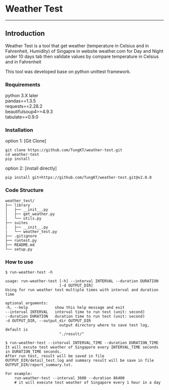 # Weather Test

---

## Introduction

Weather Test is a tool that get weather (temperature in Celsius and in Fahrenheit, Humidity) of Singapre
in website weather.com for Day and Night under 10 days tab then validate values by compare temperature in Celsius and in Fahrenheit

This tool was developed base on python unittest framework.


### Requirements

python 3.X later  
pandas==1.3.5  
requests==2.28.2  
beautifulsoup4==4.9.3  
tabulate==0.9.0  


### Installation

option 1: [Git Clone]  

    git clone https://github.com/TungKT/weather-test.git  
    cd weather-test  
    pip install . 

option 2: [install directly]  

    pip install git+https://github.com/TungKT/weather-test.git@v2.0.0  

### Code Structure

    weather_test/
    ├── library
    │   ├── __init__.py
    │   ├── get_weather.py
    │   └── utils.py
    ├── suites
    |   ├── __init__.py
    |   └── weather_test.py
    ├── .gitignore
    ├── runtest.py
    ├── README.md
    └── setup.py

### How to use

    $ run-weather-test -h

    usage: run-weather-test [-h] --interval INTERVAL --duration DURATION
                            [-d OUTPUT_DIR]
    Using for run weather test multiple times with interval and duration time

    optional arguments:
    -h, --help            show this help message and exit
    --interval INTERVAL   interval time to run test (unit: second)
    --duration DURATION   duration time to run test (unit: second)
    -d OUTPUT_DIR, --output_dir OUTPUT_DIR
                            output directory where to save test log, default is
                            "./result/"

    $ run-weather-test --interval INTERVAL_TIME --duration DURATION_TIME  
    It will excute test weather of Singapore every INTERVAL_TIME seconds in DURATION_TIME seconds.  
    After run test, result will be saved in file OUTPUT_DIR/detail_test.log and summary result will be save in file OUTPUT_DIR/report_summary.txt.  

    For example:  
        run-weather-test --interval 3600 --duration 86400  
        # it will execute test weather of Singapore every 1 hour in a day  
